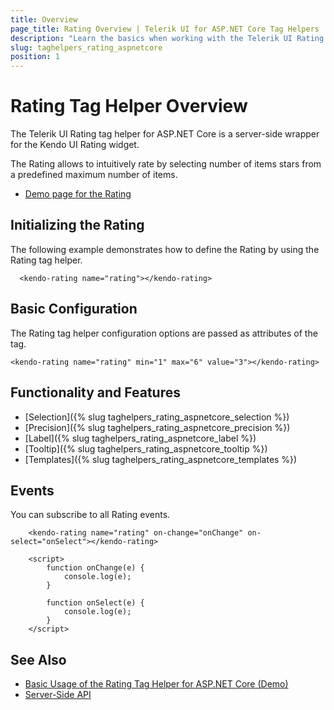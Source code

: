 ```yaml
---
title: Overview
page_title: Rating Overview | Telerik UI for ASP.NET Core Tag Helpers
description: "Learn the basics when working with the Telerik UI Rating tag helper for ASP.NET Core (MVC 6 or ASP.NET Core MVC)."
slug: taghelpers_rating_aspnetcore
position: 1
---
```


# Rating Tag Helper Overview

The Telerik UI Rating tag helper for ASP.NET Core is a server-side wrapper for the Kendo UI Rating widget.

The Rating allows to intuitively rate by selecting number of items stars from a predefined maximum number of items.

* [Demo page for the Rating](https://demos.telerik.com/aspnet-core/rating/tag-helper)

## Initializing the Rating

The following example demonstrates how to define the Rating by using the Rating tag helper.

      <kendo-rating name="rating"></kendo-rating>

## Basic Configuration

The Rating tag helper configuration options are passed as attributes of the tag.

```tagHelper
<kendo-rating name="rating" min="1" max="6" value="3"></kendo-rating>
```

## Functionality and Features

* [Selection]({% slug taghelpers_rating_aspnetcore_selection %})
* [Precision]({% slug taghelpers_rating_aspnetcore_precision %})
* [Label]({% slug taghelpers_rating_aspnetcore_label %})
* [Tooltip]({% slug taghelpers_rating_aspnetcore_tooltip %})
* [Templates]({% slug taghelpers_rating_aspnetcore_templates %})

## Events

You can subscribe to all Rating events.

```tagHelper
    <kendo-rating name="rating" on-change="onChange" on-select="onSelect"></kendo-rating>

    <script>
        function onChange(e) {
            console.log(e);
        }

        function onSelect(e) {
            console.log(e);
        }
    </script>

```

## See Also

* [Basic Usage of the Rating Tag Helper for ASP.NET Core (Demo)](https://demos.telerik.com/aspnet-core/rating/tag-helper)
* [Server-Side API](/api/rating)
